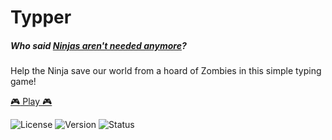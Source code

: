 # Typper

##### Who said [Ninjas aren't needed anymore](https://en.wikipedia.org/wiki/Category:Obsolete_occupations)? 

Help the Ninja save our world from a hoard of Zombies in this simple typing game!

[:video_game: Play :video_game:](https://play-typper.web.app/)

![License](https://img.shields.io/badge/License-MIT-green)
![Version](https://img.shields.io/badge/Version-0.2.0--beta-blue)
![Status](https://img.shields.io/badge/Status-Active-brightgreen)
